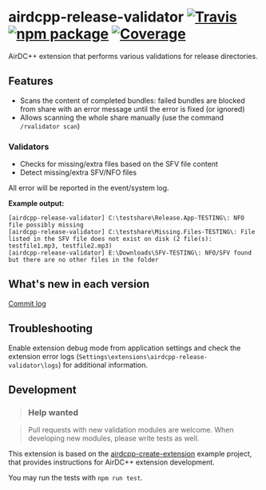 # airdcpp-release-validator [![Travis][build-badge]][build] [![npm package][npm-badge]][npm] [![Coverage][coverage-badge]][coverage]

AirDC++ extension that performs various validations for release directories.

## Features

- Scans the content of completed bundles: failed bundles are blocked from share with an error message until the error is fixed (or ignored)
- Allows scanning the whole share manually (use the command `/rvalidator scan`)

### Validators

- Checks for missing/extra files based on the SFV file content
- Detect missing/extra SFV/NFO files

All error will be reported in the event/system log. 

**Example output:**

```
[airdcpp-release-validator] C:\testshare\Release.App-TESTING\: NFO file possibly missing
[airdcpp-release-validator] C:\testshare\Missing.Files-TESTING\: File listed in the SFV file does not exist on disk (2 file(s): testfile1.mp3, testfile2.mp3)
[airdcpp-release-validator] E:\Downloads\SFV-TESTING\: NFO/SFV found but there are no other files in the folder
```

## What's new in each version

[Commit log](https://github.com/maksis/airdcpp-release-validator/commits/master)

## Troubleshooting

Enable extension debug mode from application settings and check the extension error logs (`Settings\extensions\airdcpp-release-validator\logs`) for additional information.

## Development

>### Help wanted

>Pull requests with new validation modules are welcome. When developing new modules, please write tests as well.

This extension is based on the [airdcpp-create-extension](https://github.com/airdcpp-web/airdcpp-create-extension) example project, that provides instructions for AirDC++ extension development.

You may run the tests with `npm run test`.


[build-badge]: https://img.shields.io/travis/maksis/airdcpp-release-validator/master.svg?style=flat-square
[build]: https://travis-ci.org/maksis/airdcpp-release-validator

[npm-badge]: https://img.shields.io/npm/v/airdcpp-release-validator.svg?style=flat-square
[npm]: https://www.npmjs.org/package/airdcpp-release-validator

[coverage-badge]: https://codecov.io/gh/maksis/airdcpp-release-validator/branch/master/graph/badge.svg
[coverage]: https://codecov.io/gh/maksis/airdcpp-release-validator

